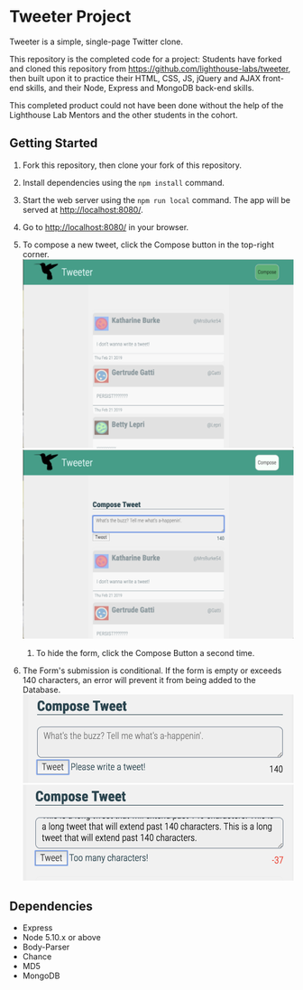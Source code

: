 # Tweeter Project

Tweeter is a simple, single-page Twitter clone.

This repository is the completed code for a project: Students have forked and cloned this repository from <https://github.com/lighthouse-labs/tweeter>, then built upon it to practice their HTML, CSS, JS, jQuery and AJAX front-end skills, and their Node, Express and MongoDB back-end skills.

This completed product could not have been done without the help of the Lighthouse Lab Mentors and the other students in the cohort.

## Getting Started

1. Fork this repository, then clone your fork of this repository.
2. Install dependencies using the `npm install` command.
3. Start the web server using the `npm run local` command. The app will be served at <http://localhost:8080/>.
4. Go to <http://localhost:8080/> in your browser.
5. To compose a new tweet, click the Compose button in the top-right corner.
   !["The Main Page: The form to enter a new tweet is currently hidden. Clicking the Compose button will trigger the reveal."](https://github.com/new-dart/tweeter/blob/master/docs/Compose%20Box%20Hidden.png?raw=true)
   !["The Main Page: The form is visible! The form can disappear again if you click the Compose button a second time."](https://github.com/new-dart/tweeter/blob/master/docs/Compose%20Box%20Revealed.png?raw=true)

   1. To hide the form, click the Compose Button a second time.

6. The Form's submission is conditional. If the form is empty or exceeds 140 characters, an error will prevent it from being added to the Database.
   ![Tweet Form Error Message: If the form is empty, submission will be denied and an error message will reveal itself."](https://github.com/new-dart/tweeter/blob/master/docs/Empty%20Tweet%20Error%20Message.png?raw=true)
   ![Tweet Form Error Message: If the length of the tweet exceeds 140 characters, submission will be denied and an error message will reveal itself."](https://github.com/new-dart/tweeter/blob/master/docs/Too%20Many%20Characters%20Error%20Message.png)

## Dependencies

- Express
- Node 5.10.x or above
- Body-Parser
- Chance
- MD5
- MongoDB
